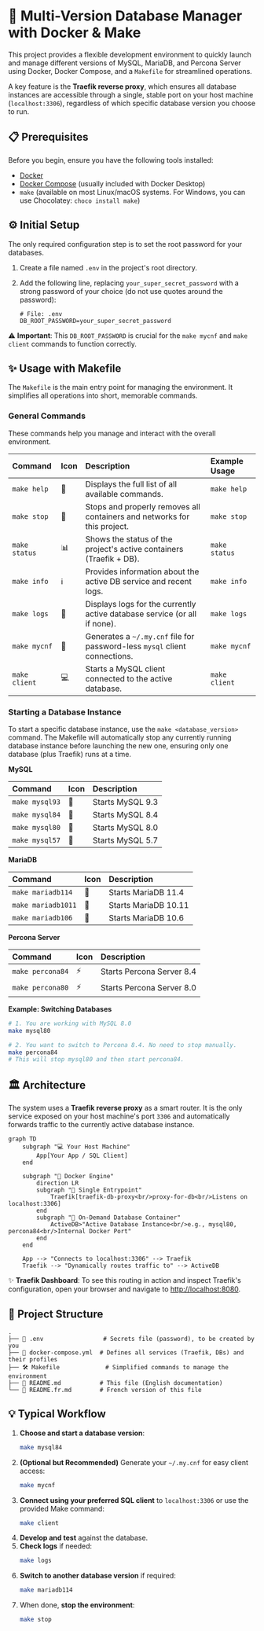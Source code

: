 # 🚀 Multi-Version Database Manager with Docker & Make

This project provides a flexible development environment to quickly launch and manage different versions of MySQL, MariaDB, and Percona Server using Docker, Docker Compose, and a `Makefile` for streamlined operations.

A key feature is the **Traefik reverse proxy**, which ensures all database instances are accessible through a single, stable port on your host machine (`localhost:3306`), regardless of which specific database version you choose to run.

## 📋 Prerequisites

Before you begin, ensure you have the following tools installed:

*   [Docker](https://docs.docker.com/get-docker/)
*   [Docker Compose](https://docs.docker.com/compose/install/) (usually included with Docker Desktop)
*   `make` (available on most Linux/macOS systems. For Windows, you can use Chocolatey: `choco install make`)

## ⚙️ Initial Setup

The only required configuration step is to set the root password for your databases.

1.  Create a file named `.env` in the project's root directory.
2.  Add the following line, replacing `your_super_secret_password` with a strong password of your choice (do not use quotes around the password):

    ```env
    # File: .env
    DB_ROOT_PASSWORD=your_super_secret_password
    ```

⚠️ **Important**: This `DB_ROOT_PASSWORD` is crucial for the `make mycnf` and `make client` commands to function correctly.

## ✨ Usage with Makefile

The `Makefile` is the main entry point for managing the environment. It simplifies all operations into short, memorable commands.

### General Commands

These commands help you manage and interact with the overall environment.

| Command         | Icon | Description                                                                 | Example Usage         |
| :-------------- | :--- | :-------------------------------------------------------------------------- | :-------------------- |
| `make help`     | 📜   | Displays the full list of all available commands.                           | `make help`           |
| `make stop`     | 🛑   | Stops and properly removes all containers and networks for this project.    | `make stop`           |
| `make status`   | 📊   | Shows the status of the project's active containers (Traefik + DB).         | `make status`         |
| `make info`     | ℹ️   | Provides information about the active DB service and recent logs.           | `make info`           |
| `make logs`     | 📄   | Displays logs for the currently active database service (or all if none).   | `make logs`           |
| `make mycnf`    | 🔑   | Generates a `~/.my.cnf` file for password-less `mysql` client connections.  | `make mycnf`          |
| `make client`   | 💻   | Starts a MySQL client connected to the active database.                     | `make client`         |

### Starting a Database Instance

To start a specific database instance, use the `make <database_version>` command. The Makefile will automatically stop any currently running database instance before launching the new one, ensuring only one database (plus Traefik) runs at a time.

**MySQL**

| Command         | Icon | Description          |
| :-------------- | :--- | :------------------- |
| `make mysql93`  | 🐬   | Starts MySQL 9.3     |
| `make mysql84`  | 🐬   | Starts MySQL 8.4     |
| `make mysql80`  | 🐬   | Starts MySQL 8.0     |
| `make mysql57`  | 🐬   | Starts MySQL 5.7     |

**MariaDB**

| Command           | Icon | Description            |
| :---------------- | :--- | :--------------------- |
| `make mariadb114` | 🐧   | Starts MariaDB 11.4    |
| `make mariadb1011`| 🐧   | Starts MariaDB 10.11   |
| `make mariadb106` | 🐧   | Starts MariaDB 10.6    |

**Percona Server**

| Command          | Icon | Description               |
| :--------------- | :--- | :------------------------ |
| `make percona84` | ⚡   | Starts Percona Server 8.4 |
| `make percona80` | ⚡   | Starts Percona Server 8.0 |

**Example: Switching Databases**

```bash
# 1. You are working with MySQL 8.0
make mysql80

# 2. You want to switch to Percona 8.4. No need to stop manually.
make percona84
# This will stop mysql80 and then start percona84.
```

## 🏛️ Architecture

The system uses a **Traefik reverse proxy** as a smart router. It is the only service exposed on your host machine's port `3306` and automatically forwards traffic to the currently active database instance.

```mermaid
graph TD
    subgraph "💻 Your Host Machine"
        App[Your App / SQL Client]
    end

    subgraph "🐳 Docker Engine"
        direction LR
        subgraph "🚪 Single Entrypoint"
            Traefik[traefik-db-proxy<br/>proxy-for-db<br/>Listens on localhost:3306]
        end
        subgraph "🚀 On-Demand Database Container"
            ActiveDB>"Active Database Instance<br/>e.g., mysql80, percona84<br/>Internal Docker Port"
        end
    end

    App --> "Connects to localhost:3306" --> Traefik
    Traefik --> "Dynamically routes traffic to" --> ActiveDB
```

✨ **Traefik Dashboard**: To see this routing in action and inspect Traefik's configuration, open your browser and navigate to [http://localhost:8080](http://localhost:8080).

## 📁 Project Structure

```
.
├── 📜 .env                 # Secrets file (password), to be created by you
├── 🐳 docker-compose.yml  # Defines all services (Traefik, DBs) and their profiles
├── 🛠️ Makefile             # Simplified commands to manage the environment
├── 📖 README.md           # This file (English documentation)
└── 📖 README.fr.md        # French version of this file
```

## 💡 Typical Workflow

1.  **Choose and start a database version**:
    ```bash
    make mysql84
    ```
2.  **(Optional but Recommended)** Generate your `~/.my.cnf` for easy client access:
    ```bash
    make mycnf
    ```
3.  **Connect using your preferred SQL client** to `localhost:3306` or use the provided Make command:
    ```bash
    make client
    ```
4.  **Develop and test** against the database.
5.  **Check logs** if needed:
    ```bash
    make logs
    ```
6.  **Switch to another database version** if required:
    ```bash
    make mariadb114
    ```
7.  When done, **stop the environment**:
    ```bash
    make stop
    ```